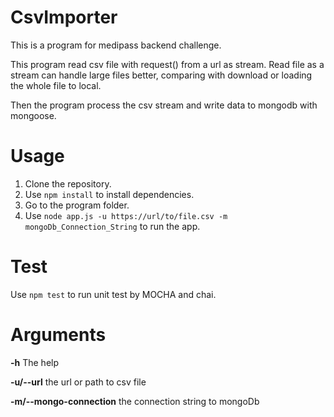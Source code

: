 # CsvImporter
This is a program for medipass backend challenge.

This program read csv file with request() from a url as stream. Read file as a stream can handle large files better, comparing with download or loading the whole file to local.

Then the program process the csv stream and write data to mongodb with mongoose.

# Usage
1. Clone the repository.
2. Use `npm install` to install dependencies.
3. Go to the program folder.
4. Use `node app.js -u https://url/to/file.csv -m mongoDb_Connection_String` to run the app.

# Test
Use `npm test` to run unit test by MOCHA and chai.

# Arguments

**-h**  The help

**-u/--url**  the url or path to csv file

**-m/--mongo-connection** the connection string to mongoDb
